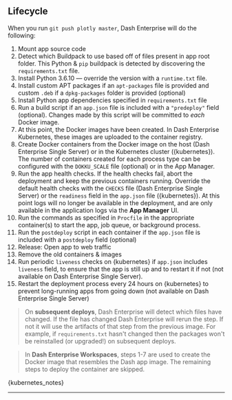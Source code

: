 ## Lifecycle

When you run `git push plotly master`, Dash Enterprise will do the following:

1. Mount app source code
2. Detect which Buildpack to use based off of files present in app root folder. 
   This Python & `pip` buildpack is detected by discovering the `requirements.txt` 
   file.
3. Install Python 3.6.10 — override the version with a `runtime.txt` file. 
4. Install custom APT packages if an `apt-packages` file is provided and custom `.deb` if a `dpkg-packages` folder is provided (optional)
5. Install Python app dependencies specified in `requirements.txt` file
6. Run a build script if an `app.json` file is included with a `"predeploy"` 
   field (optional). Changes made by this script will be committed to _each_ Docker image.
7. At this point, the Docker images have been created. In Dash Enterprise 
   Kubernetes, these images are uploaded to the container registry.
8. Create Docker containers from the Docker image on the host (Dash Enterprise 
   Single Server) or in the Kubernetes cluster ({kubernetes}).
   The number of containers created for each process type can be configured with 
   the `DOKKU_SCALE` file (optional) or in the App Manager.
9. Run the app health checks. If the health checks fail, abort the deployment and 
   keep the previous containers running. Override the default health checks with 
   the `CHECKS` file (Dash Enterprise Single Server) or the `readiness` field in 
   the `app.json` file ({kubernetes}). At this point logs will no longer
   be available in the deployment, and are only available in the application logs via
   the **App Manager** UI.
10. Run the commands as specified in `Procfile` in the appropriate container(s) to start the app, job queue, or background process.
11. Run the `postdeploy` script in each container if the `app.json` file is included with a `postdeploy` field (optional)
12. Release: Open app to web traffic
13. Remove the old containers & images
14. Run periodic `liveness` checks on {kubernetes} if `app.json` includes `liveness` field, to ensure that 
    the app is still up and to restart it if not (not available on Dash Enterprise 
    Single Server).
15. Restart the deployment process every 24 hours on {kubernetes} to 
    prevent long-running apps from going down (not available on Dash Enterprise Single Server)


> On **subsequent deploys**, Dash Enterprise will detect which files have changed. If the file has
> changed Dash Enterprise will rerun the step. If not it will use the artifacts of that step from the previous image.
> For example, if `requirements.txt` hasn't changed then the packages won't be reinstalled (or upgraded!) on subsequent deploys.


> In **Dash Enterprise Workspaces**, steps 1-7 are used to create the Docker image that 
> resembles the Dash app image.  The remaining steps to deploy the container are skipped.


{kubernetes_notes}

---
